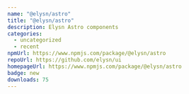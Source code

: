 ```yaml
---
name: "@elysn/astro"
title: "@elysn/astro"
description: Elysn Astro components
categories:
  - uncategorized
  - recent
npmUrl: https://www.npmjs.com/package/@elysn/astro
repoUrl: https://github.com/elysn/ui
homepageUrl: https://www.npmjs.com/package/@elysn/astro
badge: new
downloads: 75
---
```


